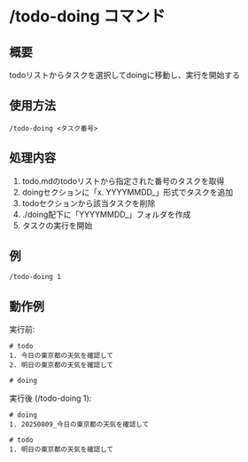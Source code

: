 # /todo-doing コマンド

## 概要
todoリストからタスクを選択してdoingに移動し、実行を開始する

## 使用方法
```
/todo-doing <タスク番号>
```

## 処理内容
1. todo.mdのtodoリストから指定された番号のタスクを取得
2. doingセクションに「x. YYYYMMDD_<todo>」形式でタスクを追加
3. todoセクションから該当タスクを削除
4. ./doing配下に「YYYYMMDD_<todo>」フォルダを作成
5. タスクの実行を開始

## 例
```
/todo-doing 1
```

## 動作例
実行前:
```
# todo
1. 今日の東京都の天気を確認して
2. 明日の東京都の天気を確認して

# doing
```

実行後 (/todo-doing 1):
```
# doing
1. 20250809_今日の東京都の天気を確認して

# todo
1. 明日の東京都の天気を確認して
```
